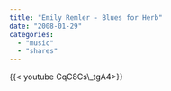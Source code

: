 ```yaml
---
title: "Emily Remler - Blues for Herb"
date: "2008-01-29"
categories:
  - "music"
  - "shares"
---
```


<div style="width: 70vw;">{{< youtube CqC8Cs\_tgA4>}}</div>
